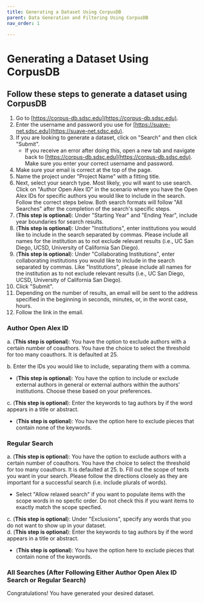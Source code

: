 ```yaml
---
title: Generating a Dataset Using CorpusDB
parent: Data Generation and Filtering Using CorpusDB
nav_order: 1

---
```

# Generating a Dataset Using CorpusDB

## Follow these steps to generate a dataset using CorpusDB

1. Go to [https://corpus-db.sdsc.edu](https://corpus-db.sdsc.edu).
2. Enter the username and password you use for [https://suave-net.sdsc.edu](https://suave-net.sdsc.edu).
3. If you are looking to generate a dataset, click on "Search" and then click "Submit".
    - If you receive an error after doing this, open a new tab and navigate back to [https://corpus-db.sdsc.edu](https://corpus-db.sdsc.edu). Make sure you enter your correct username and password.
4. Make sure your email is correct at the top of the page.
5. Name the project under "Project Name" with a fitting title.
6. Next, select your search type. Most likely, you will want to use search. Click on "Author Open Alex ID" in the scenario where you have the Open Alex IDs for specific authors you would like to include in the search. Follow the correct steps below. Both search formats will follow "All Searches" after the completion of the search's specific steps.
7. (**This step is optional**): Under "Starting Year" and "Ending Year", include year boundaries for search results.
8. (**This step is optional**): Under "Institutions", enter institutions you would like to include in the search separated by commas. Please include all names for the institution as to not exclude relevant results (i.e., UC San Diego, UCSD, University of California San Diego).
9. (**This step is optional**): Under "Collaborating Institutions", enter collaborating institutions you would like to include in the search separated by commas. Like "Institutions", please include all names for the institution as to not exclude relevant results (i.e., UC San Diego, UCSD, University of California San Diego).
10. Click "Submit".
11. Depending on the number of results, an email will be sent to the address specified in the beginning in seconds, minutes, or, in the worst case, hours.
12. Follow the link in the email.

### Author Open Alex ID
a. (**This step is optional**): You have the option to exclude authors with a certain number of coauthors. You have the choice to select the threshold for too many coauthors. It is defaulted at 25.

b. Enter the IDs you would like to include, separating them with a comma.

   - (**This step is optional**): You have the option to include or exclude external authors in general or external authors within the authors' institutions. Choose these based on your preferences.

c. (**This step is optional**): Enter the keywords to tag authors by if the word appears in a title or abstract.

   - (**This step is optional**): You have the option here to exclude pieces that contain none of the keywords.


### Regular Search
a. (**This step is optional**): You have the option to exclude authors with a certain number of coauthors. You have the choice to select the threshold for too many coauthors. It is defaulted at 25.
b. Fill out the scope of texts you want in your search. Please follow the directions closely as they are important for a successful search (i.e. include plurals of words).

   - Select "Allow relaxed search" if you want to populate items with the scope words in no specfic order. Do not check this if you want items to exactly match the scope specfied.
    
c.  (**This step is optional**): Under "Exclusions", specify any words that you do not want to show up in your dataset.  
d.  (**This step is optional**): Enter the keywords to tag authors by if the word appears in a title or abstract.

   - (**This step is optional**): You have the option here to exclude pieces that contain none of the keywords.

### All Searches (After Following Either Author Open Alex ID Search or Regular Search)

Congratulations! You have generated your desired dataset.

